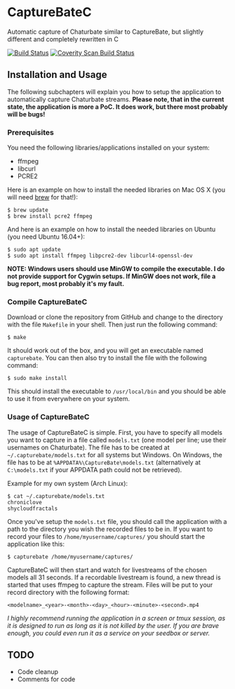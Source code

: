 # CaptureBateC
Automatic capture of Chaturbate similar to CaptureBate, but slightly different and completely rewritten in C

[![Build Status](https://img.shields.io/travis/maki-chan/CaptureBateC/master.svg)](https://travis-ci.org/maki-chan/CaptureBateC) [![Coverity Scan Build Status](https://img.shields.io/coverity/scan/12259.svg)](https://scan.coverity.com/projects/maki-chan-capturebatec)

## Installation and Usage
The following subchapters will explain you how to setup the application to automatically capture Chaturbate streams. **Please note, that in the current state, the application is more a PoC. It does work, but there most probably will be bugs!**

### Prerequisites
You need the following libraries/applications installed on your system:
- ffmpeg
- libcurl
- PCRE2

Here is an example on how to install the needed libraries on Mac OS X (you will need [brew](https://brew.sh) for that!):

    $ brew update
    $ brew install pcre2 ffmpeg

And here is an example on how to install the needed libraries on Ubuntu (you need Ubuntu 16.04+):

    $ sudo apt update
    $ sudo apt install ffmpeg libpcre2-dev libcurl4-openssl-dev

**NOTE: Windows users should use MinGW to compile the executable. I do not provide support for Cygwin setups. If MinGW does not work, file a bug report, most probably it's my fault.**

### Compile CaptureBateC
Download or clone the repository from GitHub and change to the directory with the file `Makefile` in your shell. Then just run the following command:

    $ make

It should work out of the box, and you will get an executable named `capturebate`. You can then also try to install the file with the following command:

    $ sudo make install

This should install the executable to `/usr/local/bin` and you should be able to use it from everywhere on your system.

### Usage of CaptureBateC
The usage of CaptureBateC is simple. First, you have to specify all models you want to capture in a file called `models.txt` (one model per line; use their usernames on Chaturbate). The file has to be created at `~/.capturebate/models.txt` for all systems but Windows. On Windows, the file has to be at `%APPDATA%\CaptureBate\models.txt` (alternatively at `C:\models.txt` if your APPDATA path could not be retrieved).

Example for my own system (Arch Linux):

    $ cat ~/.capturebate/models.txt
    chroniclove
    shycloudfractals

Once you've setup the `models.txt` file, you should call the application with a path to the directory you wish the recorded files to be in. If you want to record your files to `/home/myusername/captures/` you should start the application like this:

    $ capturebate /home/myusername/captures/

CaptureBateC will then start and watch for livestreams of the chosen models all 31 seconds. If a recordable livestream is found, a new thread is started that uses ffmpeg to capture the stream. Files will be put to your record directory with the following format:

    <modelname>_<year>-<month>-<day>_<hour>-<minute>-<second>.mp4

*I highly recommend running the application in a screen or tmux session, as it is designed to run as long as it is not killed by the user. If you are brave enough, you could even run it as a service on your seedbox or server.*

## TODO
- Code cleanup
- Comments for code
